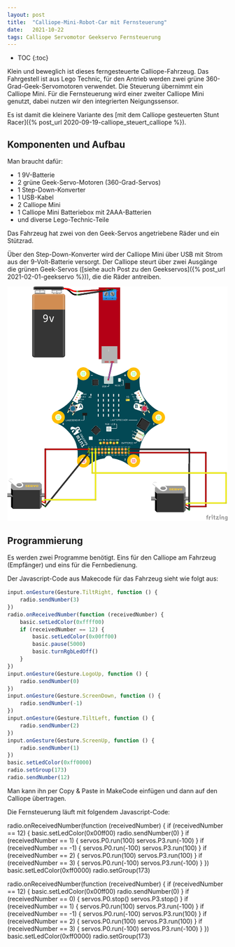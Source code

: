```yaml
---
layout: post
title:  "Calliope-Mini-Robot-Car mit Fernsteuerung"
date:   2021-10-22 
tags: Calliope Servomotor Geekservo Fernsteuerung 
---
```


* TOC
{:toc}

Klein und beweglich ist dieses ferngesteuerte Calliope-Fahrzeug. Das Fahrgestell ist aus Lego Technic, für den Antrieb werden zwei grüne 360-Grad-Geek-Servomotoren verwendet. Die Steuerung übernimmt ein Calliope Mini. Für die Fernsteuerung wird einer zweiter Calliope Mini genutzt, dabei nutzen wir den integrierten Neigungssensor. 

Es ist damit die kleinere Variante des [mit dem Calliope gesteuerten Stunt Racer]({% post_url 2020-09-19-calliope_steuert_calliope %}).


## Komponenten und Aufbau


Man braucht dafür:
* 1 9V-Batterie
* 2 grüne Geek-Servo-Motoren (360-Grad-Servos)
* 1 Step-Down-Konverter
* 1 USB-Kabel
* 2 Calliope Mini
* 1 Calliope Mini Batteriebox mit 2AAA-Batterien
* und diverse Lego-Technic-Teile

Das Fahrzeug hat zwei von den Geek-Servos angetriebene Räder und ein Stützrad.

Über den Step-Down-Konverter wird der Calliope Mini über USB mit Strom aus der 9-Volt-Batterie versorgt.
Der Calliope steurt über zwei Ausgänge die grünen Geek-Servos ([siehe auch Post zu den Geekservos]({% post_url 2021-02-01-geekservo %})), die die Räder antreiben.

![Schaltplan Mini-Robot-Car](/images/fritzing_calliope_minicar.png)


## Programmierung

Es werden zwei Programme benötigt. Eins für den Calliope am Fahrzeug (Empfänger) und eins für die Fernbedienung.

Der Javascript-Code aus Makecode für das Fahrzeug sieht wie folgt aus:

```javascript
input.onGesture(Gesture.TiltRight, function () {
    radio.sendNumber(3)
})
radio.onReceivedNumber(function (receivedNumber) {
    basic.setLedColor(0xffff00)
    if (receivedNumber == 12) {
        basic.setLedColor(0x00ff00)
        basic.pause(5000)
        basic.turnRgbLedOff()
    }
})
input.onGesture(Gesture.LogoUp, function () {
    radio.sendNumber(0)
})
input.onGesture(Gesture.ScreenDown, function () {
    radio.sendNumber(-1)
})
input.onGesture(Gesture.TiltLeft, function () {
    radio.sendNumber(2)
})
input.onGesture(Gesture.ScreenUp, function () {
    radio.sendNumber(1)
})
basic.setLedColor(0xff0000)
radio.setGroup(173)
radio.sendNumber(12)
```


Man kann ihn per Copy & Paste in MakeCode einfügen und dann auf den Calliope übertragen.

Die Fernsteuerung läuft mit folgendem Javascript-Code:

radio.onReceivedNumber(function (receivedNumber) {
    if (receivedNumber == 12) {
        basic.setLedColor(0x00ff00)
        radio.sendNumber(0)
    }
    if (receivedNumber == 1) {
        servos.P0.run(100)
        servos.P3.run(-100)
    }
    if (receivedNumber == -1) {
        servos.P0.run(-100)
        servos.P3.run(100)
    }
    if (receivedNumber == 2) {
        servos.P0.run(100)
        servos.P3.run(100)
    }
    if (receivedNumber == 3) {
        servos.P0.run(-100)
        servos.P3.run(-100)
    }
})
basic.setLedColor(0xff0000)
radio.setGroup(173)



radio.onReceivedNumber(function (receivedNumber) {
    if (receivedNumber == 12) {
        basic.setLedColor(0x00ff00)
        radio.sendNumber(0)
    }
    if (receivedNumber == 0) {
        servos.P0.stop()
        servos.P3.stop()
    }
    if (receivedNumber == 1) {
        servos.P0.run(100)
        servos.P3.run(-100)
    }
    if (receivedNumber == -1) {
        servos.P0.run(-100)
        servos.P3.run(100)
    }
    if (receivedNumber == 2) {
        servos.P0.run(100)
        servos.P3.run(100)
    }
    if (receivedNumber == 3) {
        servos.P0.run(-100)
        servos.P3.run(-100)
    }
})
basic.setLedColor(0xff0000)
radio.setGroup(173)
